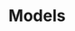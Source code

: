 ---
layout: default
title: Models
parent: Building Blocks
grand_parent: Stable Diffusion
nav_order: 1
has_children: true
has_toc: true
---